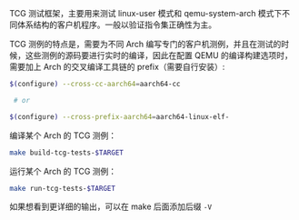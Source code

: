 TCG 测试框架，主要用来测试 linux-user 模式和 qemu-system-arch 模式下不同体系结构的客户机程序。一般以验证指令集正确性为主。

TCG 测例的特点是，需要为不同 Arch 编写专门的客户机测例，并且在测试的时候，这些测例的源码要进行实时的编译，因此在配置 QEMU 的编译构建选项时，需要加上 Arch 的交叉编译工具链的 prefix（需要自行安装）:

```bash
$(configure) --cross-cc-aarch64=aarch64-cc

 # or

$(configure) --cross-prefix-aarch64=aarch64-linux-elf-
```

编译某个 Arch 的 TCG 测例：

```bash
make build-tcg-tests-$TARGET
```

运行某个 Arch 的 TCG 测例：

```bash
make run-tcg-tests-$TARGET
```

如果想看到更详细的输出，可以在 make 后面添加后缀 `-V`


